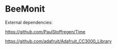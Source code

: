 # BeeMonit

External dependencies:

https://github.com/PaulStoffregen/Time

https://github.com/adafruit/Adafruit_CC3000_Library
